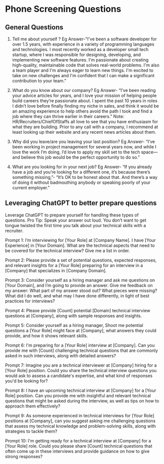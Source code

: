 # Phone Screening Questions

## General Questions

1. Tell me about yourself ?
Eg Answer-"I've been a software developer for over 1.5 years, with experience in a variety of programming languages and technologies. I most recently worked as a developer small tech startup, where I was responsible for designing, developing, and implementing new software features. I'm passionate about creating high-quality, maintainable code that solves real-world problems. I'm also a team player and I'm always eager to learn new things. I'm excited to take on new challenges and I'm confident that I can make a significant contribution to your team."

2. What do you know about our company?
Eg Answer- “I’ve been reading your advice articles for years, and I love your mission of helping people build careers they’re passionate about. I spent the past 10 years in roles I didn’t love before finally finding my niche in sales, and think it would be an amazing experience to help others avoid the path I took and find a job where they can thrive earlier in their careers.”
Note: HR/Recruiters/ChiefOfStaffs all love to see that you have enthusiasm for what they are building. Prior to any call with a company, I recommend at least looking up their website and any recent news articles about them.

3. Why did you leave/are you leaving your last position?
Eg Answer- “I’ve been working in project management for several years now, and while I love the work I’m doing, I’d love to apply my skill set to the tech space—and believe this job would be the perfect opportunity to do so.”

4. What are you looking for in your next job?
Eg Answer- “If you already have a job and you’re looking for a different one, it’s because there’s something missing,”- “It’s OK to be honest about that. And there’s a way of doing it without badmouthing anybody or speaking poorly of your current employer.”

## Leveraging ChatGPT to better prepare questions

Leverage ChatGPT to prepare yourself for handling these types of questions. Pro Tip: Speak your answer out loud. You don’t want to get tongue twisted the first time you talk about your technical skills with a recruiter.

Prompt 1: I’m interviewing for [Your Role] at [Company Name]. I have [Your Experience] in [Your Domain]. What are the technical aspects that need to be covered for the technical interview? Give me a list in order.

Prompt 2: Please provide a set of potential questions, expected responses, and relevant insights for a [Your Role] preparing for an interview in a [Company] that specializes in [Company Domain].

Prompt 3: Consider yourself as a hiring manager and ask me questions on [Your Domain], and I’m going to provide an answer. Give me feedback on my answer: What part of my answer stood out? What pieces were missing? What did I do well, and what may I have done differently, in light of best practices for interviews?

Prompt 4: Please provide [Count] potential [Domain] technical interview questions at [Company], along with sample responses and insights.

Prompt 5: Consider yourself as a hiring manager, Shoot me potential questions a [Your Role] might face at [Company], what answers they could provide, and how it shows relevant skills.

Prompt 6: I'm preparing for a [Your Role] interview at [Company]. Can you provide me with [Count] challenging technical questions that are commonly asked in such interviews, along with detailed answers?

Prompt 7: Imagine you are a technical interviewer at [Company] hiring for a [Your Role] position. Could you share the technical interview questions you would ask to assess a candidate's expertise, and what kind of responses you'd be looking for?

Prompt 8: I have an upcoming technical interview at [Company] for a [Your Role] position. Can you provide me with insightful and relevant technical questions that might be asked during the interview, as well as tips on how to approach them effectively?

Prompt 9: As someone experienced in technical interviews for [Your Role] positions at [Company], can you suggest asking me challenging questions that assess my technical knowledge and problem-solving skills, along with strategies to tackle them?

Prompt 10: I'm getting ready for a technical interview at [Company] for a [Your Role] role. Could you please share [Count] technical questions that often come up in these interviews and provide guidance on how to give strong responses?
